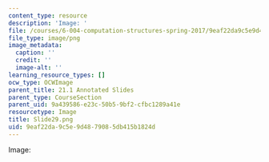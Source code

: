 ```yaml
---
content_type: resource
description: 'Image: '
file: /courses/6-004-computation-structures-spring-2017/9eaf22da9c5e9d4879085db415b1824d_Slide29.png
file_type: image/png
image_metadata:
  caption: ''
  credit: ''
  image-alt: ''
learning_resource_types: []
ocw_type: OCWImage
parent_title: 21.1 Annotated Slides
parent_type: CourseSection
parent_uid: 9a439586-e23c-50b5-9bf2-cfbc1289a41e
resourcetype: Image
title: Slide29.png
uid: 9eaf22da-9c5e-9d48-7908-5db415b1824d
---
```

Image: 

